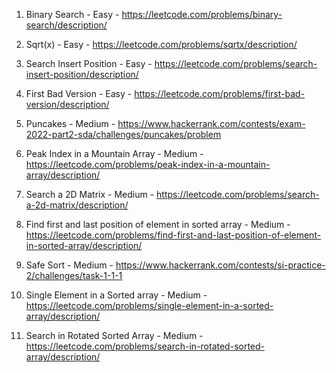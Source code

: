 1. Binary Search - Easy - https://leetcode.com/problems/binary-search/description/
   
2. Sqrt(x) - Easy - https://leetcode.com/problems/sqrtx/description/
   
3. Search Insert Position - Easy - https://leetcode.com/problems/search-insert-position/description/
 
4. First Bad Version - Easy - https://leetcode.com/problems/first-bad-version/description/

5. Puncakes - Medium - https://www.hackerrank.com/contests/exam-2022-part2-sda/challenges/puncakes/problem

6. Peak Index in a Mountain Array - Medium - https://leetcode.com/problems/peak-index-in-a-mountain-array/description/

7. Search a 2D Matrix - Medium - https://leetcode.com/problems/search-a-2d-matrix/description/

8. Find first and last position of element in sorted array - Medium - https://leetcode.com/problems/find-first-and-last-position-of-element-in-sorted-array/description/
   
9. Safe Sort - Medium - https://www.hackerrank.com/contests/si-practice-2/challenges/task-1-1-1

10. Single Element in a Sorted array - Medium - https://leetcode.com/problems/single-element-in-a-sorted-array/description/
   
11. Search in Rotated Sorted Array - Medium - https://leetcode.com/problems/search-in-rotated-sorted-array/description/
